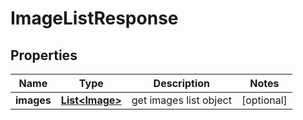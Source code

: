 
# ImageListResponse

## Properties
Name | Type | Description | Notes
------------ | ------------- | ------------- | -------------
**images** | [**List&lt;Image&gt;**](Image.md) | get images list object |  [optional]



